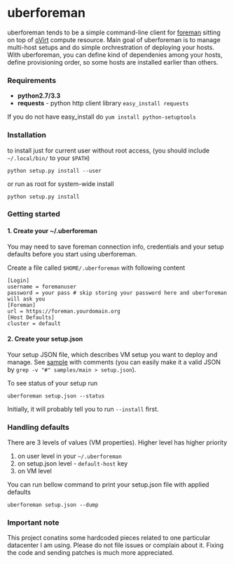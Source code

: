uberforeman
============================
uberforeman tends to be a simple command-line client for [foreman](http://theforeman.org) sitting on top of
[oVirt](http://ovirt.org) compute resource. Main goal of uberforeman is to manage multi-host setups and do 
simple orchrestration of deploying your hosts. With uberforeman, you can define kind of dependenies among your 
hosts, define provisioning order, so some hosts are installed earlier than others.

### Requirements
* **python2.7/3.3**
* **requests** - python http client library `easy_install requests`

If you do not have easy_install do `yum install python-setuptools`

### Installation
to install just for current user without root access, (you should include `~/.local/bin/` to your `$PATH`)

    python setup.py install --user

or run as root for system-wide install

    python setup.py install

### Getting started

#### 1. Create your ~/.uberforeman

You may need to save foreman connection info, credentials and your setup defaults before you start using 
uberforeman.

Create a file called `$HOME/.uberforeman` with following content

    [Login]
    username = foremanuser
    password = your pass # skip storing your password here and uberforeman will ask you
    [Foreman]
    url = https://foreman.yourdomain.org
    [Host Defaults]
    cluster = default


#### 2. Create your setup.json
Your setup JSON file, which describes VM setup you want to deploy and manage. See [sample](samples/main)
with comments (you can easily make it a valid JSON by `grep -v "#" samples/main > setup.json`).

To see status of your setup run 

    uberforeman setup.json --status

Initially, it will probably tell you to run `--install` first.

### Handling defaults

There are 3 levels of values (VM properties). Higher level has higher priority

 1. on user level in your `~/.uberforeman`
 2. on setup.json level - `default-host` key
 3. on VM level

You can run bellow command to print your setup.json file with applied defaults

    uberforeman setup.json --dump
 

### Important note

This project conatins some hardcoded pieces related to one particular datacenter I am using. Please do not
file issues or complain about it. Fixing the code and sending patches is much more appreciated.

